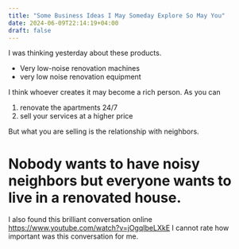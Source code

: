 ```yaml
---
title: "Some Business Ideas I May Someday Explore So May You"
date: 2024-06-09T22:14:19+04:00
draft: false
---
```


I was thinking yesterday about these products.

- Very low-noise renovation machines
- very low noise renovation equipment

I think whoever creates it may become a rich person. As you can

1. renovate the apartments 24/7
2. sell your services at a higher price

But what you are selling is the relationship with neighbors. 

# Nobody wants to have noisy neighbors but everyone wants to live in a renovated house. 

I also found this brilliant conversation online https://www.youtube.com/watch?v=jOgqIbeLXkE I cannot rate how important was this conversation for me.
